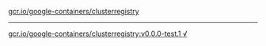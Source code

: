 [gcr.io/google-containers/clusterregistry](https://hub.docker.com/r/anjia0532/clusterregistry/tags/) 

----
[gcr.io/google-containers/clusterregistry:v0.0.0-test.1 √](https://hub.docker.com/r/anjia0532/google-containers.clusterregistry/tags/)

